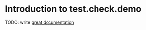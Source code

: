 # Introduction to test.check.demo

TODO: write [great documentation](http://jacobian.org/writing/what-to-write/)
